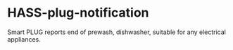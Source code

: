 # HASS-plug-notification
Smart PLUG reports end of prewash, dishwasher, suitable for any electrical appliances.
